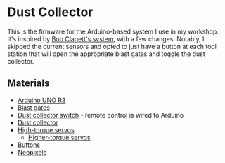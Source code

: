 # Dust Collector

This is the firmware for the Arduino-based system I use in my workshop. It's
inspired by [Bob Clagett's system][iltms], with a few changes. Notably, I
skipped the current sensors and opted to just have a button at each tool
station that will open the appropriate blast gates and toggle the dust
collector.

## Materials

* [Arduino UNO R3][arduino]
* [Blast gates][gates]
* [Dust collector switch][switch] - remote control is wired to Arduino
* [Dust collector][collector]
* [High-torque servos][servos]
  * [Higher-torque servos][better-servos]
* [Buttons][buttons]
* [Neopixels][neopixels]

[arduino]: https://www.amazon.com/gp/product/B008GRTSV6
[better-servos]: https://www.amazon.com/gp/product/B07G33GTF7
[buttons]: https://www.amazon.com/gp/product/B07L1MTND7
[collector]: https://www.amazon.com/gp/product/B001R23SS6
[gates]: https://www.amazon.com/gp/product/B00LPPF0S6
[iltms]: https://www.youtube.com/watch?v=D1JWH425o7c
[neopixels]: https://www.amazon.com/dp/B00KAE3R1U
[servos]: https://www.amazon.com/gp/product/B00M8TXSBO
[switch]: https://www.amazon.com/gp/product/B00004S9AI
